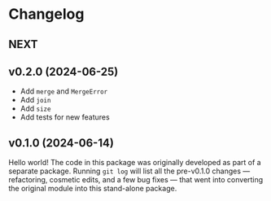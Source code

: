# Changelog

## NEXT

## v0.2.0 (2024-06-25)

- Add `merge` and `MergeError`
- Add `join`
- Add `size`
- Add tests for new features

## v0.1.0 (2024-06-14)

Hello world! The code in this package was originally developed as part of a
separate package. Running `git log` will list all the pre-v0.1.0 changes &mdash;
refactoring, cosmetic edits, and a few bug fixes &mdash; that went into
converting the original module into this stand-alone package.
